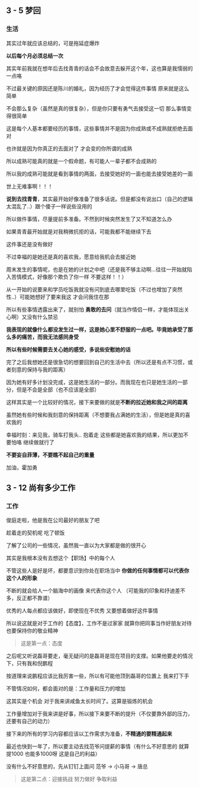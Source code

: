 ## 3 - 5 梦回

### 生活

其实过年就应该总结的，可是拖延症爆炸

**以后每个月必须总结一次**

其实年前我就在想年后去找青青的话会不会故意去躲开这个年，这也算是我懦弱的一点咯

不过最关键的原因还是陈川的婚礼，因为经历了才会觉得这件事情 原来就是这么简单

不会那么复杂（虽然是真的很复杂），但是你只要有勇气去接受这一切 那么事情变得很简单

这是每个人基本都要经历的事情，这些事情并不是因为你成熟或不成熟就拒绝去面对

也许就是因为你真正的去面对了 才会变的你所谓的成熟

所以成熟可能真的就是一个假命题，有可能人一辈子都不会成熟的

所以我的成熟可能就是看到事情的两面，去接受她好的一面也能去接受她差的一面

世上无难事啊！！！

**说到去找青青**，其实最开始好像准备了很多话说。但是都没有说出口（自己的逻辑太混乱了..）跟个傻子一样说些没用的

所以做件事情，尽量提前多准备。不然到时候突然发生了又不知道怎么办

如果青青最开始就是对我稍微抗拒的话，可能我都不能继续下去

这件事还是没有做好

不过幸福的是她还是真的喜欢我，愿意给我机会去接近她

周末发生的事情呢，也是在她的计划之中吧（还是我不够主动啊...往往一开始就陷入苦情模式，好像那个欺负了你一样 不要这样！！）

从一开始的说要来和学员吃饭我就没有问到底去哪里吃饭（不过也增加了突然性..）可能她想好了要来我这 才会问我住在那

所以有些事情透露出来了，就别怕 **勇敢的去问**（就当作情侣一样，才能体现出关心啊）又没有什么禁忌

**我表现的就像什么都没发生过一样，这是她心里不舒服的一点吧。毕竟她承受了那么多的痛苦，而我无法感同身受**

**所以有些时候需要去关心她的感受，多说些安慰她的话**

完了之后我想她还是很急切的想要回到自己的生活中去（所以还是有点不习惯，或者刻意的保持与我的距离）

因为她有好多计划没完成，这是她生活的一部分。而我现在也只是她生活的一部分，但是不会是全部（也不应该是全部）

这样其实是一个比较好的情况，接下来要做的就是**不断的拉近她和我之间的距离**

虽然她有些时候和我刻意的保持距离（不想要我占满她的生活），但是她是真的喜欢我的

幸福时刻：来见我，骑车打我头.. 抱着走 这些都是她喜欢我的结果，所以更加不要怕咯 继续做就行了

**不要妄自菲薄，不要瞧不起自己的重量**

加油，霍加勇

## 3 - 12 尚有多少工作

### 工作

俊庭走啦，他是我在公司最好的朋友了吧

趁着走的契机呢 吃了顿饭  

了解了公司的一些情况，虽然我一直以为大家都是做的很开心

其实是我根本没有去想这个【职场】中的每个人

不管这些人是好是坏，都要意识到你处在职场当中  **你做的任何事情都可以代表你这个人的形象**

不断的就会给人一个脑海中的画像 来代表你这个人 （可能我的印象和抒迪差不多，反正都不靠谱） 

优秀的人每点都应该做好，即使现在不优秀 又要想着做好这件事情

所以说这就是对于工作的【态度】，工作不是过家家 就算你把同事当作好朋友对待 也要保持你的敬业精神

> 这是第一点：态度

之后呢又听说磊哥要走，毫无疑问的是磊哥是现在项目的支撑。如果他要走的情况下，只有我和倪鹏程

按道理来说鹏程应该比我厉害一些，所以有可能他顶到磊哥的位置上 我来打下手

不管情况如何，都会面对的是：工作量和压力的增加

这其实是个机会 对于我来讲咸鱼太长时间了。这算是锻炼的机会

工作量增加对于我来讲是好事，所以接下来要不断的提升（不仅要靠外部的压力，还要有自己的动力）

接下来的所有的学习内容都应该以工作需求为准备，**不精通的要精通起来**

最近也快到一年了，所以要主动去找范爷问提薪的事情（有什么不好意思的 就算提1000 也能多1000呀 这是自己的利益）

没有什么不好意思的，先从钉钉上面问  范爷 -> 小马哥 -> 唐总

> 这是第二点：迎接挑战 努力做好  争取利益

### 

